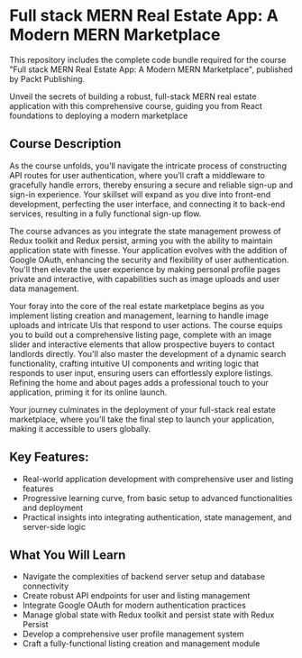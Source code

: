 # Full stack MERN Real Estate App: A Modern MERN Marketplace

This repository includes the complete code bundle required for the course "Full stack MERN Real Estate App: A Modern MERN Marketplace", published by Packt Publishing.

Unveil the secrets of building a robust, full-stack MERN real estate application with this comprehensive course, guiding you from React foundations to deploying a modern marketplace

## Course Description 


As the course unfolds, you'll navigate the intricate process of constructing API routes for user authentication, where you'll craft a middleware to gracefully handle errors, thereby ensuring a secure and reliable sign-up and sign-in experience. Your skillset will expand as you dive into front-end development, perfecting the user interface, and connecting it to back-end services, resulting in a fully functional sign-up flow.  
  
The course advances as you integrate the state management prowess of Redux toolkit and Redux persist, arming you with the ability to maintain application state with finesse. Your application evolves with the addition of Google OAuth, enhancing the security and flexibility of user authentication. You'll then elevate the user experience by making personal profile pages private and interactive, with capabilities such as image uploads and user data management.  
  
Your foray into the core of the real estate marketplace begins as you implement listing creation and management, learning to handle image uploads and intricate UIs that respond to user actions. The course equips you to build out a comprehensive listing page, complete with an image slider and interactive elements that allow prospective buyers to contact landlords directly. You'll also master the development of a dynamic search functionality, crafting intuitive UI components and writing logic that responds to user input, ensuring users can effortlessly explore listings. Refining the home and about pages adds a professional touch to your application, priming it for its online launch.  
  
Your journey culminates in the deployment of your full-stack real estate marketplace, where you'll take the final step to launch your application, making it accessible to users globally.

## Key Features:

- Real-world application development with comprehensive user and listing features  
- Progressive learning curve, from basic setup to advanced functionalities and deployment  
- Practical insights into integrating authentication, state management, and server-side logic

## What You Will Learn

- Navigate the complexities of backend server setup and database connectivity  
- Create robust API endpoints for user and listing management  
- Integrate Google OAuth for modern authentication practices  
- Manage global state with Redux toolkit and persist state with Redux Persist  
- Develop a comprehensive user profile management system  
- Craft a fully-functional listing creation and management module